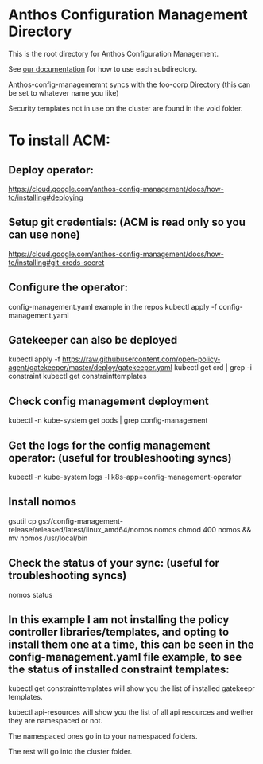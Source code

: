 # Anthos Configuration Management Directory

This is the root directory for Anthos Configuration Management.

See [our documentation](https://cloud.google.com/anthos-config-management/docs/repo) for how to use each subdirectory.

Anthos-config-managememnt syncs with the foo-corp Directory (this can be set to whatever name you like)

Security templates not in use on the cluster are found in the void folder.

# To install ACM:

## Deploy operator:

https://cloud.google.com/anthos-config-management/docs/how-to/installing#deploying

## Setup git credentials: (ACM is read only so you can use none)

https://cloud.google.com/anthos-config-management/docs/how-to/installing#git-creds-secret

## Configure the operator:

config-management.yaml example in the repos
kubectl apply -f config-management.yaml

## Gatekeeper can also be deployed

kubectl apply -f https://raw.githubusercontent.com/open-policy-agent/gatekeeper/master/deploy/gatekeeper.yaml
kubectl get crd | grep -i constraint
kubectl get constrainttemplates


## Check config management deployment

kubectl -n kube-system get pods | grep config-management

## Get the logs for the config management operator: (useful for troubleshooting syncs)

kubectl -n kube-system logs -l k8s-app=config-management-operator

## Install nomos

gsutil cp gs://config-management-release/released/latest/linux_amd64/nomos nomos
chmod 400 nomos && mv nomos /usr/local/bin

## Check the status of your sync: (useful for troubleshooting syncs)

nomos status

## In this example I am not installing the policy controller libraries/templates, and opting to install them one at a time, this can be seen in the config-management.yaml file example, to see the status of installed constraint templates:

kubectl get constrainttemplates will show you the list of installed gatekeepr templates.

kubectl api-resources will show you the list of all api resources and wether they are namespaced or not.

The namespaced ones go in to your namespaced folders.

The rest will go into the cluster folder.
